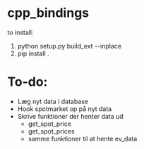 # cpp_bindings

to install:
1. python setup.py build_ext --inplace
2. pip install .

# To-do:
- Læg nyt data i database
- Hook spotmarket op på nyt data
- Skrive funktioner der henter data ud
  - get_spot_price
  - get_spot_prices
  - samme funktioner til at hente ev_data

